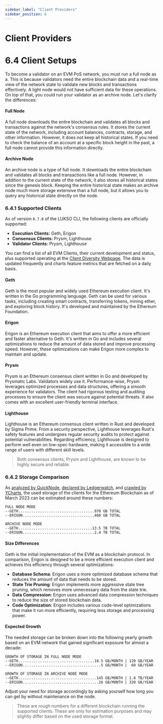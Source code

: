 ```yaml
---
sidebar_label: "Client Providers"
sidebar_position: 6
---
```


# Client Providers

# 6.4 Client Setups

To become a validator on an EVM PoS network, you must run a full node as a. This is because validators need the entire blockchain data and a real-time view of the network state to validate new blocks and transactions effectively. A light node would not have sufficient data for these operations. On top of that, you could run your validator as an archive node. Let's clarify the differences:

#### Full Node

A full node downloads the entire blockchain and validates all blocks and transactions against the network's consensus rules. It stores the current state of the network, including account balances, contracts, storage, and other information. However, it does not keep all historical states. If you need to check the balance of an account at a specific block height in the past, a full node cannot provide this information directly.

#### Archive Node

An archive node is a type of full node. It downloads the entire blockchain and validates all blocks and transactions like a full node. However, in addition to the current state of the network, it also stores all historical states since the genesis block. Keeping the entire historical state makes an archive node much more storage extensive than a full node, but it allows you to query any historical state directly on the node.

### 6.4.1 Supported Clients

As of version `0.7.0` of the LUKSO CLI, the following clients are officially supported:

- **Execution Clients:** Geth, Erigon
- **Consensus Clients:** Prysm, Lighthouse
- **Validator Clients:** Prysm, Lighthouse

You can find a list of all EVM Clients, their current development and status, plus supported operating at the [Client Diversity Webpage](https://clientdiversity.org/#clients). The data is updated frequently and charts feature metrics that are fetched on a daily basis.

#### Geth

Geth is the most popular and widely used Ethereum execution client. It's written in the Go programming language. Geth can be used for various tasks, including creating smart contracts, transferring tokens, mining ether, and exploring block history. It's developed and maintained by the Ethereum Foundation.

#### Erigon

Erigon is an Ethereum execution client that aims to offer a more efficient and faster alternative to Geth. It's written in Go and includes several optimizations to reduce the amount of data stored and improve processing speed. However, these optimizations can make Erigon more complex to maintain and update.

#### Prysm

Prysm is an Ethereum consensus client written in Go and developed by Prysmatic Labs. Validators widely use it. Performance-wise, Prysm leverages optimized processes and data structures, offering a smooth experience for validators. The client had rigorous testing and auditing processes to ensure the client was secure against potential threats. It also comes with an excellent user-friendly terminal interface.

#### Lighthouse

Lighthouse is an Ethereum consensus client written in Rust and developed by Sigma Prime. From a security perspective, Lighthouse leverages Rust's safety features and undergoes regular security audits to protect against potential vulnerabilities. Regarding efficiency, Lighthouse is designed to perform well even on low-spec hardware, making it accessible to a wide range of users with different skill levels.

> Both consensus clients, Prysm and Lighthouse, are known to be highly secure and reliable.

### 6.4.2 Storage Comparison

As [analyzed by QuickNode](https://www.quicknode.com/guides/infrastructure/node-setup/ethereum-full-node-vs-archive-node/), [declared by Ledgerwatch](https://github.com/ledgerwatch/erigon), and [crawled by YCharts](https://ycharts.com/indicators/ethereum_chain_full_sync_data_size), the used storage of the clients for the Ethereum Blockchain as of March 2023 can be estimated around these numbers:

```text
FULL NODE MODE
--GETH...................................970 GB TOTAL
--ERIGON.................................460 GB TOTAL

ARCHIVE NODE MODE
--GETH..................................13.5 TB TOTAL
--ERIGON.................................2.4 TB TOTAL
```

#### Size Differences

Geth is the initial implementation of the EVM as a blockchain protocol. In comparison, Erigon is designed to be a more efficient execution client and achieves this efficiency through several optimizations:

- **Database Schema**: Erigon uses a more optimized database schema that reduces the amount of data that needs to be stored.
- **State Trie Pruning**: Erigon implements more aggressive state tree pruning, which removes more unnecessary data from the state trie.
- **Data Compression**: Erigon uses advanced data compression techniques to reduce the size of stored blockchain data.
- **Code Optimization**: Erigon includes various code-level optimizations that make it run more efficiently, requiring less storage and processing power.

#### Expected Growth

The needed storage can be broken down into the following yearly growth based on an EVM network that gained significant exposure for almost a decade:

```text
GROWTH OF STORAGE IN FULL NODE MODE
--GETH...................................10.5 GB/MONTH | 120 GB/YEAR
--ERIGON....................................5 GB/MONTH |  60 GB/YEAR

GROWTH OF STORAGE IN ARCHIVE NODE MODE
--GETH....................................145 GB/MONTH | 1.8 TB/YEAR
--ERIGON...................................26 GB/MONTH | 320 GB/YEAR
```

Adjust your need for storage accordingly by asking yourself how long you can get by without maintenance on the node.

> These are rough numbers for a different blockchain running the supported clients. These are only for estimation purposes and may slightly differ based on the used storage format.
